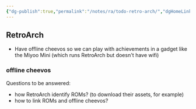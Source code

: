 ```yaml
---
{"dg-publish":true,"permalink":"/notes/ra/todo-retro-arch/","dgHomeLink":true,"dgPassFrontmatter":false}
---
```


## RetroArch
- Have offline cheevos so we can play with achievements in a gadget like the Miyoo Mini (which runs RetroArch but doesn't have wifi)


### offline cheevos

Questions to be answered:

- how RetroArch identify ROMs? (to download their assets, for example)
- how to link ROMs and offline cheevos?
